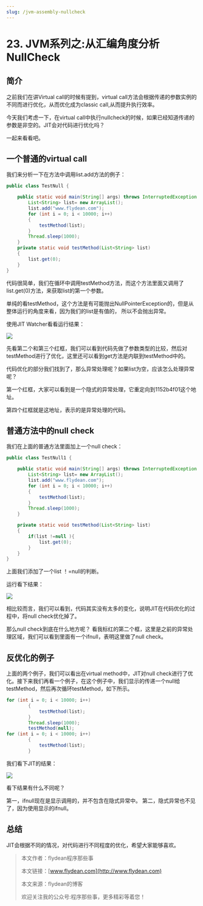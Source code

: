 ```yaml
---
slug: /jvm-assembly-nullcheck
---
```


# 23. JVM系列之:从汇编角度分析NullCheck

## 简介

之前我们在讲Virtual call的时候有提到，virtual call方法会根据传递的参数实例的不同而进行优化，从而优化成为classic call,从而提升执行效率。

今天我们考虑一下，在virtual call中执行nullcheck的时候，如果已经知道传递的参数是非空的。JIT会对代码进行优化吗？

一起来看看吧。

## 一个普通的virtual call

我们来分析一下在方法中调用list.add方法的例子：

~~~java
public class TestNull {

    public static void main(String[] args) throws InterruptedException {
        List<String> list= new ArrayList();
	    list.add("www.flydean.com");
        for (int i = 0; i < 10000; i++)
        {
            testMethod(list);
        }
        Thread.sleep(1000);
    }
    private static void testMethod(List<String> list)
    {
        list.get(0);
    }
}
~~~

代码很简单，我们在循环中调用testMethod方法，而这个方法里面又调用了list.get(0)方法，来获取list的第一个参数。

单纯的看testMethod，这个方法是有可能抛出NullPointerException的，但是从整体运行的角度来看，因为我们的list是有值的， 所以不会抛出异常。

使用JIT Watcher看看运行结果：

![](https://img-blog.csdnimg.cn/20200701195852757.png?x-oss-process=image/watermark,type_ZmFuZ3poZW5naGVpdGk,shadow_0,text_aHR0cDovL3d3dy5mbHlkZWFuLmNvbQ==,size_35,color_8F8F8F,t_70)

先看第二个和第三个红框，我们可以看到代码先做了参数类型的比较，然后对testMethod进行了优化，这里还可以看到get方法是内联到testMethod中的。

代码优化的部分我们找到了，那么异常处理呢？如果list为空，应该怎么处理异常呢？

第一个红框，大家可以看到是一个隐式的异常处理，它重定向到1152b4f01这个地址。

第四个红框就是这地址，表示的是异常处理的代码。

## 普通方法中的null check

我们在上面的普通方法里面加上一个null check：

~~~java
public class TestNull1 {

    public static void main(String[] args) throws InterruptedException {
        List<String> list= new ArrayList();
        list.add("www.flydean.com");
        for (int i = 0; i < 10000; i++)
        {
            testMethod(list);
        }
        Thread.sleep(1000);
    }

    private static void testMethod(List<String> list)
    {
        if(list !=null ){
            list.get(0);
        }
    }
}
~~~

上面我们添加了一个list ！=null的判断。

运行看下结果：

![](https://img-blog.csdnimg.cn/2020070120075074.png?x-oss-process=image/watermark,type_ZmFuZ3poZW5naGVpdGk,shadow_0,text_aHR0cDovL3d3dy5mbHlkZWFuLmNvbQ==,size_35,color_8F8F8F,t_70)

相比较而言，我们可以看到，代码其实没有太多的变化，说明JIT在代码优化的过程中，将null check优化掉了。

那么null check到底在什么地方呢？ 看我标红的第二个框，这里是之前的异常处理区域，我们可以看到里面有一个ifnull，表明这里做了null check。

## 反优化的例子

上面的两个例子，我们可以看出在virtual method中，JIT对null check进行了优化。接下来我们再看一个例子，在这个例子中，我们显示的传递一个null给testMethod，然后再次循环testMethod，如下所示。

~~~java
for (int i = 0; i < 10000; i++)
        {
            testMethod(list);
        }
        Thread.sleep(1000);
        testMethod(null);
for (int i = 0; i < 10000; i++)
        {
            testMethod(list);
        }
~~~

我们看下JIT的结果：

![](https://img-blog.csdnimg.cn/20200701203135529.png?x-oss-process=image/watermark,type_ZmFuZ3poZW5naGVpdGk,shadow_0,text_aHR0cDovL3d3dy5mbHlkZWFuLmNvbQ==,size_35,color_8F8F8F,t_70)

看下结果有什么不同呢？

第一，ifnull现在是显示调用的，并不包含在隐式异常中。
第二，隐式异常也不见了，因为使用显示的ifnull。

## 总结

JIT会根据不同的情况，对代码进行不同程度的优化，希望大家能够喜欢。

> 本文作者：flydean程序那些事
> 
> 本文链接：[www.flydean.com](http://www.flydean.com)
> 
> 本文来源：flydean的博客
> 
> 欢迎关注我的公众号:程序那些事，更多精彩等着您！

